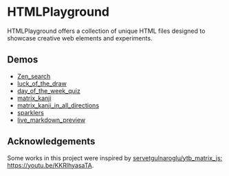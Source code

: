 # HTMLPlayground
HTMLPlayground offers a collection of unique HTML files designed to showcase creative web elements and experiments.

## Demos
- [Zen_search](https://tanakai0.github.io/HTMLPlayground/Zen_search.html)
- [luck_of_the_draw](https://tanakai0.github.io/HTMLPlayground/luck_of_the_draw.html)
- [day_of_the_week_quiz](https://tanakai0.github.io/HTMLPlayground/day_of_the_week_quiz.html)
- [matrix_kanji](https://tanakai0.github.io/HTMLPlayground/matrix_kanji.html)
- [matrix_kanji_in_all_directions](https://tanakai0.github.io/HTMLPlayground/matrix_kanji_in_all_directions.html)
- [sparklers](https://tanakai0.github.io/HTMLPlayground/sparklers.html)
- [live_markdown_preview](https://tanakai0.github.io/HTMLPlayground/live_markdown_preview.html)


## Acknowledgements

Some works in this project were inspired by [servetgulnaroglu/ytb\_matrix\_js: https://youtu\.be/KKRlhyasaTA](https://github.com/servetgulnaroglu/ytb_matrix_js).

